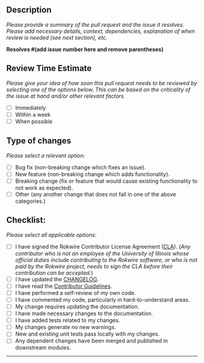 ## Description
_Please provide a summary of the pull request and the issue it resolves. Please add necessary details, context, dependencies, explanation of when review is needed (see next section), etc._

**Resolves #(add issue number here and remove parentheses)**

[comment]: # (This project only accepts pull requests related to open issues.)
[comment]: # (If suggesting a new feature or change, please discuss it in an issue first.)
[comment]: # (If fixing a bug, there should be an issue describing it with steps to reproduce.)

## Review Time Estimate
_Please give your idea of how soon this pull request needs to be reviewed by selecting one of the options below. This can be based on the criticality of the issue at hand and/or other relevant factors._

[comment]: # (To select an option, please put an 'x' in the applicable box.)
[comment]: # (If you're unsure about any of these, don't hesitate to ask. We're here to help!.)

- [ ] Immediately
- [ ] Within a week
- [ ] When possible

## Type of changes
_Please select a relevant option:_

[comment]: # (To select an option, please put an 'x' in the applicable box.)
[comment]: # (If you're unsure about any of these, don't hesitate to ask. We're here to help!.)

- [ ] Bug fix (non-breaking change which fixes an issue).
- [ ] New feature (non-breaking change which adds functionality).
- [ ] Breaking change (fix or feature that would cause existing functionality to not work as expected).
- [ ] Other (any another change that does not fall in one of the above categories.)

## Checklist:
_Please select all applicable options:_

[comment]: # (To select your options, please put an 'x' in the all boxes that apply.)
[comment]: # (If you're unsure about any of these, don't hesitate to ask. We're here to help!.)

- [ ] I have signed the Rokwire Contributor License Agreement ([CLA](https://rokwire.org/rokwire_cla)). (_Any contributor who is not an employee of the University of Illinois whose official duties include contributing to the Rokwire software, or who is not paid by the Rokwire project, needs to sign the CLA before their contribution can be accepted._)
- [ ] I have updated the [CHANGELOG](../CHANGELOG.md).
- [ ] I have read the [Contributor Guidelines](../CONTRIBUTING.md).
- [ ] I have performed a self-review of my own code.
- [ ] I have commented my code, particularly in hard-to-understand areas.
- [ ] My change requires updating the documentation.
- [ ] I have made necessary changes to the documentation.
- [ ] I have added tests related to my changes.
- [ ] My changes generate no new warnings.
- [ ] New and existing unit tests pass locally with my changes.
- [ ] Any dependent changes have been merged and published in downstream modules.

---

[comment]: # (Template credit: This pull request template is based on Embedded Artistry {https://github.com/embeddedartistry/templates/blob/master/.github/PULL_REQUEST_TEMPLATE.md}, Clowder {https://github.com/clowder-framework/clowder/blob/develop/.github/PULL_REQUEST_TEMPLATE.md}, and TalAter {https://github.com/TalAter/open-source-templates} templates.)

